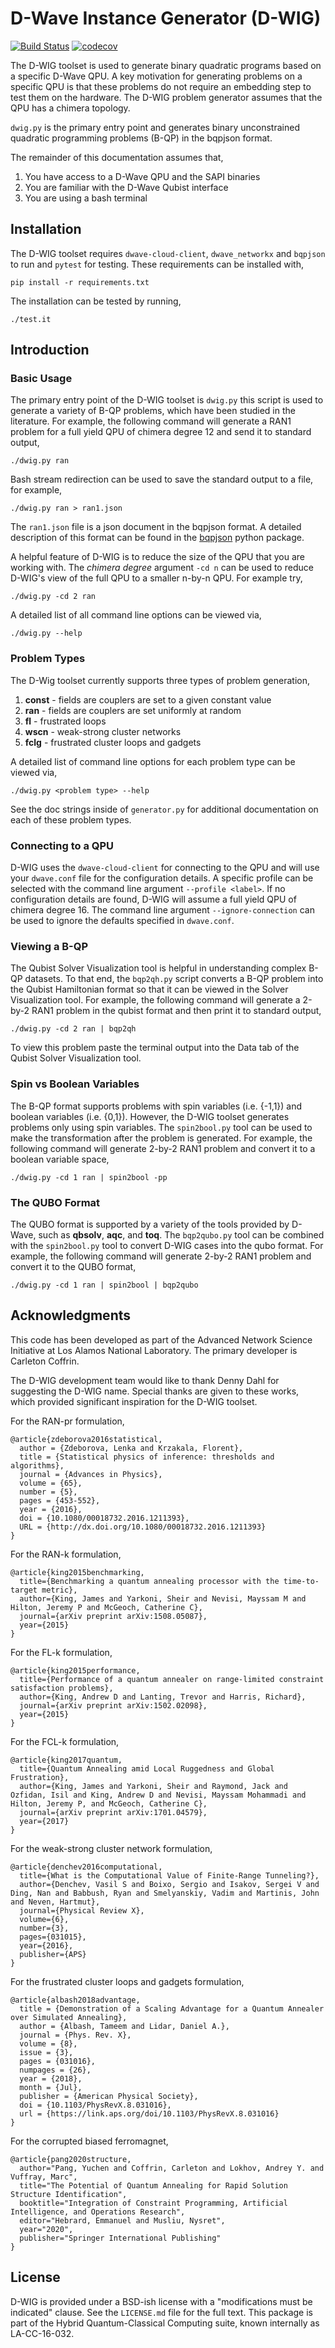 # D-Wave Instance Generator (D-WIG)

[![Build Status](https://travis-ci.org/lanl-ansi/dwig.svg?branch=master)](https://travis-ci.org/lanl-ansi/dwig) [![codecov](https://codecov.io/gh/lanl-ansi/dwig/branch/master/graph/badge.svg)](https://codecov.io/gh/lanl-ansi/dwig)

The D-WIG toolset is used to generate binary quadratic programs based on a specific D-Wave QPU.  A key motivation for generating problems on a specific QPU is that these problems do not require an embedding step to test them on the hardware.  The D-WIG problem generator assumes that the QPU has a chimera topology.

`dwig.py` is the primary entry point and generates binary unconstrained quadratic programming problems (B-QP) in the bqpjson format.

The remainder of this documentation assumes that,

1. You have access to a D-Wave QPU and the SAPI binaries
2. You are familiar with the D-Wave Qubist interface
3. You are using a bash terminal


## Installation

The D-WIG toolset requires `dwave-cloud-client`, `dwave_networkx` and `bqpjson` to run and `pytest` for testing.
These requirements can be installed with,
```
pip install -r requirements.txt
```

The installation can be tested by running,
```
./test.it
```

## Introduction

### Basic Usage

The primary entry point of the D-WIG toolset is `dwig.py` this script is used to generate a variety of B-QP problems, which have been studied in the literature.  For example, the following command will generate a RAN1 problem for a full yield QPU of chimera degree 12 and send it to standard output,
```
./dwig.py ran
```
Bash stream redirection can be used to save the standard output to a file, for example,
```
./dwig.py ran > ran1.json
```
The `ran1.json` file is a json document in the bqpjson format.  A detailed description of this format can be found in the [bqpjson](http://bqpjson.readthedocs.io/en/latest/bqpjson_format.html) python package.

A helpful feature of D-WIG is to reduce the size of the QPU that you are working with.  The _chimera degree_ argument `-cd n` can be used to reduce D-WIG's view of the full QPU to a smaller n-by-n QPU.  For example try,
```
./dwig.py -cd 2 ran
```
A detailed list of all command line options can be viewed via,
```
./dwig.py --help
```


### Problem Types

The D-Wig toolset currently supports three types of problem generation,

1. __const__ - fields are couplers are set to a given constant value
2. __ran__ - fields are couplers are set uniformly at random
3. __fl__ - frustrated loops
4. __wscn__ - weak-strong cluster networks
5. __fclg__ - frustrated cluster loops and gadgets

A detailed list of command line options for each problem type can be viewed via,
```
./dwig.py <problem type> --help
```
See the doc strings inside of `generator.py` for additional documentation on each of these problem types.


### Connecting to a QPU

D-WIG uses the `dwave-cloud-client` for connecting to the QPU and will use your `dwave.conf` file for the configuration details.  A specific profile can be selected with the command line argument `--profile <label>`.  If no configuration details are found, D-WIG will assume a full yield QPU of chimera degree 16.  The command line argument `--ignore-connection` can be used to ignore the defaults specified in `dwave.conf`. 


### Viewing a B-QP

The Qubist Solver Visualization tool is helpful in understanding complex B-QP datasets.  To that end, the `bqp2qh.py` script converts a B-QP problem into the Qubist Hamiltonian format so that it can be viewed in the Solver Visualization tool.  For example, the following command will generate a 2-by-2 RAN1 problem in the qubist format and then print it to standard output,
```
./dwig.py -cd 2 ran | bqp2qh
```
To view this problem paste the terminal output into the Data tab of the Qubist Solver Visualization tool.


### Spin vs Boolean Variables

The B-QP format supports problems with spin variables (i.e. {-1,1}) and boolean variables (i.e. {0,1}).  However, the D-WIG toolset generates problems only using spin variables.  The `spin2bool.py` tool can be used to make the transformation after the problem is generated.  For example, the following  command will generate 2-by-2 RAN1 problem and convert it to a boolean variable space,
```
./dwig.py -cd 1 ran | spin2bool -pp
```

### The QUBO Format

The QUBO format is supported by a variety of the tools provided by D-Wave, such as __qbsolv__, __aqc__, and __toq__.  The `bqp2qubo.py` tool can be combined with the `spin2bool.py` tool to convert D-WIG cases into the qubo format.  For example, the following  command will generate 2-by-2 RAN1 problem and convert it to the QUBO format,
```
./dwig.py -cd 1 ran | spin2bool | bqp2qubo
```

## Acknowledgments

This code has been developed as part of the Advanced Network Science Initiative at Los Alamos National Laboratory. The primary developer is Carleton Coffrin.

The D-WIG development team would like to thank Denny Dahl for suggesting the D-WIG name.  Special thanks are given to these works, which provided significant inspiration for the D-WIG toolset.

For the RAN-pr formulation,
```
@article{zdeborova2016statistical,
  author = {Zdeborova, Lenka and Krzakala, Florent},
  title = {Statistical physics of inference: thresholds and algorithms},
  journal = {Advances in Physics},
  volume = {65},
  number = {5},
  pages = {453-552},
  year = {2016},
  doi = {10.1080/00018732.2016.1211393},
  URL = {http://dx.doi.org/10.1080/00018732.2016.1211393}
}
```

For the RAN-k formulation,
```
@article{king2015benchmarking,
  title={Benchmarking a quantum annealing processor with the time-to-target metric},
  author={King, James and Yarkoni, Sheir and Nevisi, Mayssam M and Hilton, Jeremy P and McGeoch, Catherine C},
  journal={arXiv preprint arXiv:1508.05087},
  year={2015}
}
```

For the FL-k formulation,
```
@article{king2015performance,
  title={Performance of a quantum annealer on range-limited constraint satisfaction problems},
  author={King, Andrew D and Lanting, Trevor and Harris, Richard},
  journal={arXiv preprint arXiv:1502.02098},
  year={2015}
}
```

For the FCL-k formulation,
```
@article{king2017quantum,
  title={Quantum Annealing amid Local Ruggedness and Global Frustration},
  author={King, James and Yarkoni, Sheir and Raymond, Jack and Ozfidan, Isil and King, Andrew D and Nevisi, Mayssam Mohammadi and Hilton, Jeremy P, and McGeoch, Catherine C},
  journal={arXiv preprint arXiv:1701.04579},
  year={2017}
}
```

For the weak-strong cluster network formulation,
```
@article{denchev2016computational,
  title={What is the Computational Value of Finite-Range Tunneling?},
  author={Denchev, Vasil S and Boixo, Sergio and Isakov, Sergei V and Ding, Nan and Babbush, Ryan and Smelyanskiy, Vadim and Martinis, John and Neven, Hartmut},
  journal={Physical Review X},
  volume={6},
  number={3},
  pages={031015},
  year={2016},
  publisher={APS}
}
```

For the frustrated cluster loops and gadgets formulation,
```
@article{albash2018advantage,
  title = {Demonstration of a Scaling Advantage for a Quantum Annealer over Simulated Annealing},
  author = {Albash, Tameem and Lidar, Daniel A.},
  journal = {Phys. Rev. X},
  volume = {8},
  issue = {3},
  pages = {031016},
  numpages = {26},
  year = {2018},
  month = {Jul},
  publisher = {American Physical Society},
  doi = {10.1103/PhysRevX.8.031016},
  url = {https://link.aps.org/doi/10.1103/PhysRevX.8.031016}
}
```

For the corrupted biased ferromagnet,
```
@article{pang2020structure,
  author="Pang, Yuchen and Coffrin, Carleton and Lokhov, Andrey Y. and Vuffray, Marc",
  title="The Potential of Quantum Annealing for Rapid Solution Structure Identification",
  booktitle="Integration of Constraint Programming, Artificial Intelligence, and Operations Research",
  editor="Hebrard, Emmanuel and Musliu, Nysret",
  year="2020",
  publisher="Springer International Publishing"
}
```

## License
D-WIG is provided under a BSD-ish license with a "modifications must be indicated" clause.  See the `LICENSE.md` file for the full text.
This package is part of the Hybrid Quantum-Classical Computing suite, known internally as LA-CC-16-032.

